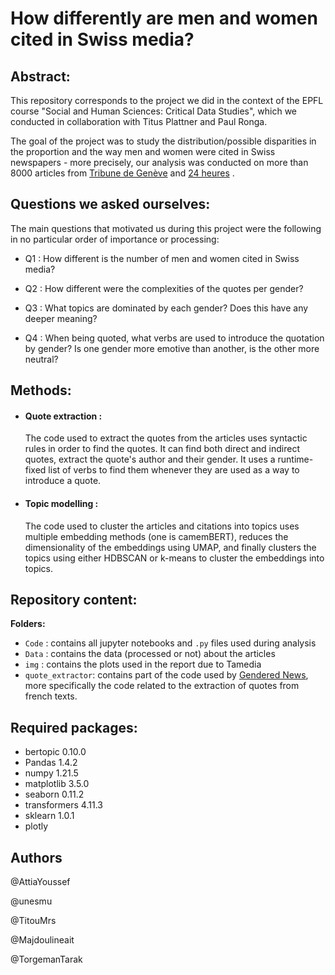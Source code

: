 # How differently are men and women cited in Swiss media?



## Abstract:
This repository corresponds to the project we did in the context of the EPFL course "Social and Human Sciences: Critical Data Studies", which we conducted in collaboration with Titus Plattner and Paul Ronga.

The goal of the project was to study the distribution/possible disparities in the proportion and the way men and women were cited in Swiss newspapers - more precisely, our analysis was conducted on more than 8000 articles from [Tribune de Genève](https://www.tdg.ch/) and [24 heures](https://www.24heures.ch/) .

## Questions we asked ourselves: 
The main questions that motivated us during this project were the following in no particular order of importance or processing:

- Q1 : How different is the number of men and women cited in Swiss media?

- Q2 : How different were the complexities of the quotes per gender?

- Q3 : What topics are dominated by each gender? Does this have any deeper meaning?

- Q4 : When being quoted, what verbs are used to introduce the quotation by gender? Is one gender more emotive than another, is the other more neutral?

## Methods:

  - #### Quote extraction : 
    The code used to extract the quotes from the articles uses syntactic rules in order to find the quotes. It can find both direct and indirect quotes, extract the quote's author and their gender. It uses a runtime-fixed list of verbs to find them whenever they are used as a way to introduce a quote.

  - #### Topic modelling : 
    The code used to cluster the articles and citations into topics uses multiple embedding methods (one is camemBERT), reduces the dimensionality of the embeddings using UMAP, and finally clusters the topics using either HDBSCAN or k-means to cluster the embeddings into topics.
## Repository content:

**Folders:** 

- `Code` : contains all jupyter notebooks and `.py` files used during analysis
- `Data` : contains the data (processed or not) about the articles
- `img` : contains the plots used in the report due to Tamedia
- `quote_extractor`: contains part of the code used by [Gendered News](https://github.com/getalp/genderednews), more specifically the code related to the extraction of quotes from french texts.

## Required packages:

- bertopic  0.10.0
- Pandas 1.4.2
- numpy 1.21.5
- matplotlib 3.5.0
- seaborn 0.11.2
- transformers 4.11.3
- sklearn 1.0.1
- plotly 
## Authors 
@AttiaYoussef

@unesmu

@TitouMrs

@Majdoulineait

@TorgemanTarak

